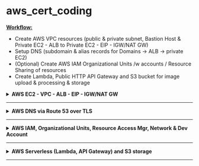 # aws_cert_coding

<b><u>Workflow:</u></b>

- Create AWS VPC resources (public & private subnet, Bastion Host & Private EC2 - ALB to Private EC2 - EIP - IGW/NAT GW)
- Setup DNS (subdomain & alias records for Domains -> ALB -> private EC2)
- (Optional) Create AWS IAM Organizational Units /w accounts / Resource Sharing of resources
- Create Lambda, Public HTTP API Gateway and S3 bucket for image upload & processing & storage

<details closed>
<summary><b>AWS EC2 - VPC - ALB - EIP - IGW/NAT GW</b></summary>

### 1. Install EC2 Bastion Host, 1-n EC2 Instances, VPCs /w Private & Public Subnet, IGW, NAT GW, Elastic IP, Load Balancer for ingress to private EC2 etc.

#### a. Setup Environment Variables with your secrets and configuration
scaffold the .env files with the following script and fill in your own details.
```bash
cd scripts/ && ./setup-env-vars.sh
```

#### b. Associate SSH Key to Instance
Create Public/Private Key pair so ec2-instance can add the public key to its ssh_config or use an existing key pair.

#### c. Provide custom variables
Create `aws_cert_coding/aws_ec2_vpc_subnets/terraform/terraform.tfvars` file and change any desired variables by overwriting the default values within `variables.tf`
```bash
my_ips               = ["62.xxx.xxx.251/32", "3.xxx.xxx.109/32"]
public_key_location  = "~/.ssh/id_ed25519.pub"
private_key_location = "~/.ssh/id_ed25519"
public_key_name =     "id_ed25519.pub"
private_key_name =     "id_ed25519"
instance_count       = 2
```

#### d. Create S3 bucket to store terraform state to synchronize the state to remote storage as secure backup

See https://github.com/hangrybear666/12-devops-bootcamp__terraform
- Simply follow bonus step 3 to setup the s3 backend used in this project's `provider.tf` file (only required once for all states).
- Change bucket = "{YOUR_S3_UNIQUE_BUCKET_NAME}" in `provider.tf` that you've set in bonus project 3.

#### e. Setup Infrastructure

```bash
cd aws_ec2_vpc_subnets/terraform
source .env
terraform init
terraform apply --auto-approve
```

<b>Terraform logs the ssh command for bastion host and the private ec2 ip</b>

```bash
ssh -i ~/.ssh/id_ed25519 admin@PUBLIC_BASTION_IP
ssh -i ~/.ssh/id_ed25519 admin@PRIVATE_EC2_IP

# OR use transitive SSH Agent Port Forwarding
eval $(ssh-agent)
ssh-add ~/.ssh/id_ed25519
ssh -A admin@PUBLIC_BASTION_IP
ssh admin@PRIVATE_EC2_IP
```

<b>Follow the terraform output to provision the ec2-instances</b>

- Mounts Elastic File System Network drive to /mnt/nfs/ in bastion host and ec2-instances (dev-1 - dev-n)
- Installs git repo containing basic setup scripts for debian ec2 instances (.env file with credentials from step a) is provisioned via tf)
- configures swapfile so ec2 instance doesn't crash when RAM is fully allocated
- installs docker engine and adds as systemctl service
- starts an nginx docker container serving a static html file with dynamic ip and hostname information exposed later via load balancer

```bash
#   __   ___ ___       __             __  ___            __   ___
#  /__` |__   |  |  | |__)    | |\ | /__`  |   /\  |\ | /  ` |__
#  .__/ |___  |  \__/ |       | | \| .__/  |  /~~\ | \| \__, |___ [dev-1]

# bastion host
ssh -i ~/.ssh/id_ed25519 admin@3.126.9.131
bash /home/admin/mount_efs_drive.sh 10.0.2.6

# private ec2-instance dev-2
ssh -i ~/.ssh/id_ed25519 admin@10.0.2.31
bash /home/admin/mount_efs_drive.sh 10.0.2.6
bash /home/admin/install-git-on-debian-ec2.sh
cd /home/admin/git/ec2-debian-init/scripts/
sudo ./configure-ec2-swapfile.sh
bash install-docker-engine.sh
cd /home/admin/
bash expose_html_via_nginx.sh dev-1
sleep 5
echo "" && curl http://localhost
```

</details>

-----

<details closed>
<summary><b>AWS DNS via Route 53 over TLS</b></summary>

#### a. Register a Domain with Route 53 domain registrar

#### b. Provide custom variables
Create `aws_cert_coding/aws_route_53/terraform/terraform.tfvars` file and change any desired variables by overwriting the default values within `variables.tf`
```bash
domain_name      = "asd.com"
alb_arn          = "arn:aws:asdasd:eu-centrasdp/alb-asdasdasded33d3"
subdomain_list   = [ "api", "demo" ]
```

#### c. Create S3 bucket to store terraform state to synchronize the state to remote storage as secure backup

See https://github.com/hangrybear666/12-devops-bootcamp__terraform
- Simply follow bonus step 3 to setup the s3 backend used in this project's `provider.tf` file (only required once for all states).
- Change bucket = "{YOUR_S3_UNIQUE_BUCKET_NAME}" in `provider.tf` that you've set in bonus project 3.

#### d. Setup Infrastructure

```bash
cd aws_route_53/terraform/
terraform init
terraform apply --auto-approve
```
</details>

-----

<details closed>
<summary><b>AWS IAM, Organizational Units, Resource Access Mgr, Network & Dev Account</b></summary>

#### 1. Create an organization in your root account and create a well Architected Multi Account Environment

- First Create Organization in AWS Console to be able to execute the terraform config
- Enable SCPs under AWS Organizations -> Policies -> Service control policies *Note: they don't apply to management acc/iam users of mgmt acc*
- Enable AWS Resource Explorer in AWS Console to find resources across your organization easily
- Enable AWS RAM (Resource Access Manager) in AWS Console to share resources between accounts on a high level.
- In Resource Access Manager Settings Enable Resource Sharing Across AWS Organizations

```bash
cd aws_iam/terraform
terraform init
terraform apply-auto-approve
```

<u>The Hierarchy is as follows:</u>

```bash
-----------------------------------------------
|           org/root                           |
| dev ou  | sandbox ou | prod ou | network ou  |
| dev_acc | tempdel ou |           network_acc |
|                                              |
-----------------------------------------------
```

*Notes:*
- The dev VPC and Subnet created by aws_ec2_vpc_subnets is shared across the organization via RAM

**To access EC2 instances of the admin account:**
- Then login to dev account using credentials provided by
- In the Switch Role dialog:
- **Account ID**: Enter the Account ID of your admin account
- - **Role Name**: Enter `EC2FullAccessRole`

</details>

-----
<details closed>
<summary><b>AWS Serverless (Lambda, API Gateway) and S3 storage</b></summary>

### Theory

#### Anti-Patterns

- Chaining 2-n Lambda functions synchronously (where the first function waits for the last function to return) creates exponentially overlapping costs
- Breaking the single responsibility principle of a lambda function makes it difficult to monitor, optimize and debug a function and might create additional costs due to autoscaling to the level of the most demanding task

#### Best Practices

- Use step functions instead of synchronous lambda functions to construct an event flow, branching paths, error handling, retries and fallbacks
- When integrating with SQS use batch processing with x seconds wait window after queueing a message to collect multiple messages at once to avoid spamming lambda invocations (Optionally enable lambda to report failed message IDs in the batch to avoid reprocessing the entire batch)

### Examples

#### 1. Make changes to your example python lambda function, create payload zip archive, create resources and invoke function

```bash
cd aws_lambda/terraform/ && terraform init
cd payload && rm -rf payload.zip
zip -r payload.zip index.py && cd ..
terraform apply --auto-approve
```

<u>Invoke Function via CLI</u>

```bash
aws lambda invoke \
--function-name ExampleTestLambdaFunction \
--payload '{"key1":"value1" }' \
--cli-binary-format raw-in-base64-out \
output.txt
```

</details>

-----